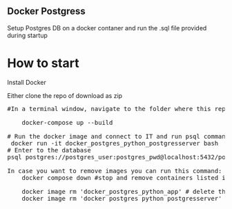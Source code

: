 ## Docker Postgress
Setup Postgres DB on a docker contaner and run the .sql file provided during startup
# How to start
Install Docker  

Either clone the repo of download as zip 
<pre>
#In a terminal window, navigate to the folder where this repo is downloaded and run the below command to build the docker image  
	
	docker-compose up --build

# Run the docker image and connect to IT and run psql commands
 docker run -it docker_postgres_python_postgresserver bash
# Enter to the database  
psql postgres://postgres_user:postgres_pwd@localhost:5432/postgresdb

In case you want to remove images you can run this command:
    docker compose down #stop and remove containers listed in the docker-compose file

    docker image rm 'docker_postgres_python_app' # delete the image
    docker image rm 'docker_postgres_python_postgresserver' # delete the image
</pre>